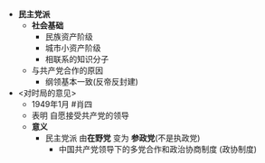 - **民主党派**
	- **社会基础**
		- 民族资产阶级
		- 城市小资产阶级
		- 相联系的知识分子
	- 与共产党合作的原因
		- 纲领基本一致(反帝反封建)
- <对时局的意见>
	- 1949年1月 #肖四 
	- 表明 自愿接受共产党的领导
	- **意义**
		- 民主党派 由**在野党** 变为 **参政党**(不是执政党)
			- 中国共产党领导下的多党合作和政治协商制度 (政协制度)